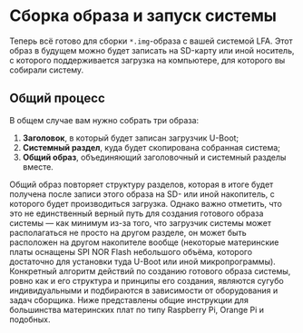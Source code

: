 # Сборка образа и запуск системы

Теперь всё готово для сборки `*.img`-образа с вашей системой LFA. Этот образ в будущем можно будет записать на SD-карту или иной носитель, с которого поддерживается загрузка на компьютере, для которого вы собирали систему.

## Общий процесс

В общем случае вам нужно собрать три образа:

1. **Заголовок**, в который будет записан загрузчик U-Boot;
2. **Системный раздел**, куда будет скопирована собранная система;
3. **Общий образ**, объединяющий заголовочный и системный разделы вместе.

Общий образ повторяет структуру разделов, которая в итоге будет получена после записи этого образа на SD- или иной накопитель, с которого будет производиться загрузка. Однако важно отметить, что это не единственный верный путь для создания готового образа системы — как минимум из-за того, что загрузчик системы может располагаться не просто на другом разделе, он может быть расположен на другом накопителе вообще (некоторые материнские платы оснащены SPI NOR Flash небольшого объёма, которого достаточно для установки туда U-Boot или иной микропрограммы). Конкретный алгоритм действий по созданию готового образа системы, ровно как и его структура и принципы его создания, являются сугубо индивидуальными и подбираются в зависимости от оборудования и задач сборщика. Ниже представлены общие инструкции для большинства материнских плат по типу Raspberry Pi, Orange Pi и подобных.
